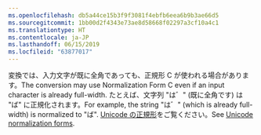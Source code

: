 ```yaml
---
ms.openlocfilehash: db5a44ce15b3f9f3081f4ebfb6eea6b9b3ae66d5
ms.sourcegitcommit: 1bb00d2f4343e73ae8d58668f02297a3cf10a4c1
ms.translationtype: HT
ms.contentlocale: ja-JP
ms.lasthandoff: 06/15/2019
ms.locfileid: "63877017"
---
```

<span data-ttu-id="845f5-101">変換では、入力文字が既に全角であっても、正規形 C が使われる場合があります。</span><span class="sxs-lookup"><span data-stu-id="845f5-101">The conversion may use Normalization Form C even if an input character is already full-width.</span></span> <span data-ttu-id="845f5-102">たとえば、文字列 "は゛" (既に全角です) は "ば" に正規化されます。</span><span class="sxs-lookup"><span data-stu-id="845f5-102">For example, the string "は゛" (which is already full-width) is normalized to "ば".</span></span> <span data-ttu-id="845f5-103">[Unicode の正規形](https://unicode.org/reports/tr15)をご覧ください。</span><span class="sxs-lookup"><span data-stu-id="845f5-103">See [Unicode normalization forms](https://unicode.org/reports/tr15).</span></span>

